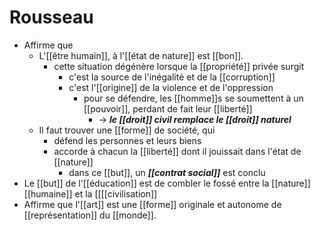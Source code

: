 # Rousseau

- Affirme que
  - L'[[être humain]], à l'[[état de nature]] est [[bon]].
      - cette situation dégénère lorsque la [[propriété]] privée surgit
        - c'est la source de l'inégalité et de la [[corruption]]
        - c'est l'[[origine]] de la violence et de l'oppression
          - pour se défendre, les [[homme]]s se soumettent à un [[pouvoir]], perdant de fait leur [[liberté]]
            - → ***le [[droit]] civil remplace le [[droit]] naturel***
  - Il faut trouver une [[forme]] de société, qui
    - défend les personnes et leurs biens
    - accorde à chacun la [[liberté]] dont il jouissait dans l'état de [[nature]]
      - dans ce [[but]], un ***[[contrat social]]*** est conclu
- Le [[but]] de l'[[éducation]] est de combler le fossé entre la [[nature]] [[humaine]] et la [[[[civilisation]]
- Affirme que l'[[art]] est une [[forme]] originale et autonome de [[représentation]] du [[monde]].